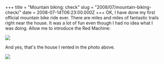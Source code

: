 +++
title = "Mountain biking: check"
slug = "2008/07/mountain-biking-check/"
date = 2008-07-14T06:23:00.000Z
+++
OK, I have done my first official mountain bike ride ever. There are miles and miles of fantastic trails right near the house. It was a lot of fun even though I had no idea what I was doing. Allow me to introduce the Red Machine:

![](https://peterlyons-org.s3.amazonaws.com/photos/flagstaff_2008_part_1/040_bike.jpg)

And yes, that's the house I rented in the photo above.

![](https://peterlyons-org.s3.amazonaws.com/photos/flagstaff_2008_part_1/041_bike_sign.jpg)